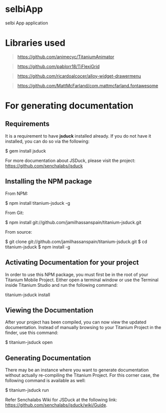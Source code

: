 # selbiApp
selbi App application

# Libraries used

>https://github.com/animecyc/TitaniumAnimator

>https://github.com/pablorr18/TiFlexiGrid

>https://github.com/ricardoalcocer/alloy-widget-drawermenu

>https://github.com/MattMcFarland/com.mattmcfarland.fontawesome

# For generating documentation

## Requirements

It is a requirement to have **jsduck** installed already.  If you do not have it installed, you can do so via the following:

$ gem install jsduck

For more documentation about JSDuck, please visit the project: https://github.com/senchalabs/jsduck

## Installing the NPM package

From NPM: 

$ npm install titanium-jsduck -g

From Git:

$ npm install git://github.com/jamilhassanspain/titanium-jsduck.git

From source:

$ git clone git://github.com/jamilhassanspain/titanium-jsduck.git
$ cd titanium-jsduck
$ npm install -g
## Activating Documentation for your project

In order to use this NPM package, you must first be in the root of your Titanium Mobile Project. Either open a terminal window or use the Terminal inside Titanium Studio and run the following command:


titanium-jsduck install

## Viewing the Documentation

After your project has been compiled, you can now view the updated documentation. Instead of manually browsing to your Titanium Project in the finder, use this command:

$ titanium-jsduck open

## Generating Documentation 
There may be an instance where you want to generate documentation without actually re-compiling the Titanium Project.  For this corner case, the following command is available as well:

$ titanium-jsduck run


Refer Senchalabs Wiki for JSDuck at the following link:  https://github.com/senchalabs/jsduck/wiki/Guide.
